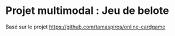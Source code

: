 # Projet multimodal : Jeu de belote

Basé sur le projet https://github.com/tamaspiros/online-cardgame

